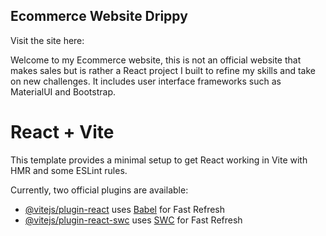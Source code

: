 ## Ecommerce Website Drippy

Visit the site here: 

Welcome to my Ecommerce website, this is not an official website that makes sales but is rather a React project I built to refine my
skills and take on new challenges. It includes user interface frameworks such as MaterialUI and Bootstrap.

# React + Vite

This template provides a minimal setup to get React working in Vite with HMR and some ESLint rules.

Currently, two official plugins are available:

- [@vitejs/plugin-react](https://github.com/vitejs/vite-plugin-react/blob/main/packages/plugin-react/README.md) uses [Babel](https://babeljs.io/) for Fast Refresh
- [@vitejs/plugin-react-swc](https://github.com/vitejs/vite-plugin-react-swc) uses [SWC](https://swc.rs/) for Fast Refresh
